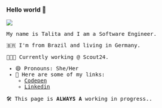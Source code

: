### Hello world 👋

<samp>

<img src="http://gif.co/Yffh.gif" >

 My name is Talita and I am a Software Engineer.  

🇧🇷  I'm from Brazil and living in Germany.


👩🏽‍💻  Currently working @ Scout24.


- 😄  Pronouns: She/Her
- 🔗  Here are some of my links:
  - [Codepen](https://codepen.io/talitaoliveira)
  - [Linkedin](https://www.linkedin.com/in/litaaoliveira/)


🛠 This page is <strong>ALWAYS A</strong> working in progress..
</samp>

